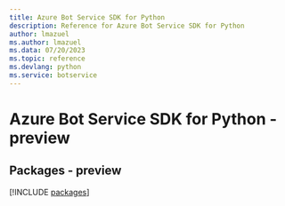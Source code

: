 ```yaml
---
title: Azure Bot Service SDK for Python
description: Reference for Azure Bot Service SDK for Python
author: lmazuel
ms.author: lmazuel
ms.data: 07/20/2023
ms.topic: reference
ms.devlang: python
ms.service: botservice
---
```

# Azure Bot Service SDK for Python - preview
## Packages - preview
[!INCLUDE [packages](bot-service-index.md)]
